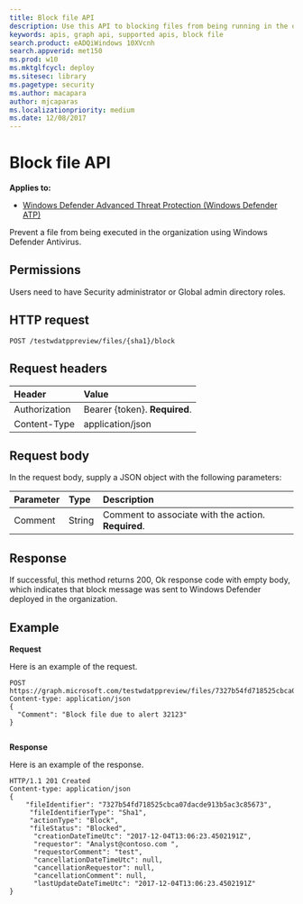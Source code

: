 ```yaml
---
title: Block file API
description: Use this API to blocking files from being running in the organization.
keywords: apis, graph api, supported apis, block file
search.product: eADQiWindows 10XVcnh
search.appverid: met150
ms.prod: w10
ms.mktglfcycl: deploy
ms.sitesec: library
ms.pagetype: security
ms.author: macapara
author: mjcaparas
ms.localizationpriority: medium
ms.date: 12/08/2017
---
```


# Block file API

**Applies to:**

- [Windows Defender Advanced Threat Protection (Windows Defender ATP)](https://wincom.blob.core.windows.net/documents/Windows10_Commercial_Comparison.pdf)



Prevent a file from being executed in the organization using Windows Defender Antivirus.

## Permissions
Users need to have Security administrator or Global admin directory roles.

## HTTP request
```
POST /testwdatppreview/files/{sha1}/block
```

## Request headers

Header | Value 
:---|:---
Authorization | Bearer {token}. **Required**.
Content-Type	| application/json

## Request body
In the request body, supply a JSON object with the following parameters:

Parameter |	Type	| Description
:---|:---|:---
Comment |	String |	Comment to associate with the action. **Required**.


## Response
If successful, this method returns 200, Ok response code with empty body, which indicates that block message was sent to Windows Defender deployed in the organization.


## Example

**Request**

Here is an example of the request.

```
POST https://graph.microsoft.com/testwdatppreview/files/7327b54fd718525cbca07dacde913b5ac3c85673/block 
Content-type: application/json
{
  "Comment": "Block file due to alert 32123"
}


```

**Response**

Here is an example of the response.


```
HTTP/1.1 201 Created
Content-type: application/json
{
    "fileIdentifier": "7327b54fd718525cbca07dacde913b5ac3c85673",
     "fileIdentifierType": "Sha1",
     "actionType": "Block",
     "fileStatus": "Blocked",
      "creationDateTimeUtc": "2017-12-04T13:06:23.4502191Z",
      "requestor": "Analyst@contoso.com ",
      "requestorComment": "test",
      "cancellationDateTimeUtc": null,
      "cancellationRequestor": null,
      "cancellationComment": null,
      "lastUpdateDateTimeUtc": "2017-12-04T13:06:23.4502191Z"
}

```
